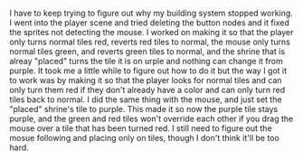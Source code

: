 I have to keep trying to figure out why my building system stopped working. I went into the player scene and tried deleting the button nodes and it fixed the sprites not detecting the mouse. I worked on making it so that the player only turns normal tiles red, reverts red tiles to normal, the mouse only turns normal tiles green, and reverts green tiles to normal, and the shrine that is alreay "placed" turns the tile it is on urple and nothing can change it from purple. It took me a little while to figure out how to do it but the way I got it to work was by making it so that the player looks for normal tiles and can only turn them red if they don't already have a color and can only turn red tiles back to normal. I did the same thing with the mouse, and just set the "placed" shrine's tile to purple. This made it so now the purple tile stays purple, and the green and red tiles won't override each other if you drag the mouse over a tile that has been turned red. I still need to figure out the mosue following and placing only on tiles, though I don't think it'll be too hard.
